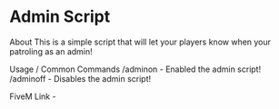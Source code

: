 # Admin Script

About
This is a simple script that will let your players know when your patroling as an admin!

Usage / Common Commands
/adminon - Enabled the admin script!
/adminoff - Disables the admin script!

FiveM Link - 
